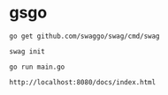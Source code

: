 # gsgo

    go get github.com/swaggo/swag/cmd/swag

    swag init

    go run main.go

    http://localhost:8080/docs/index.html
